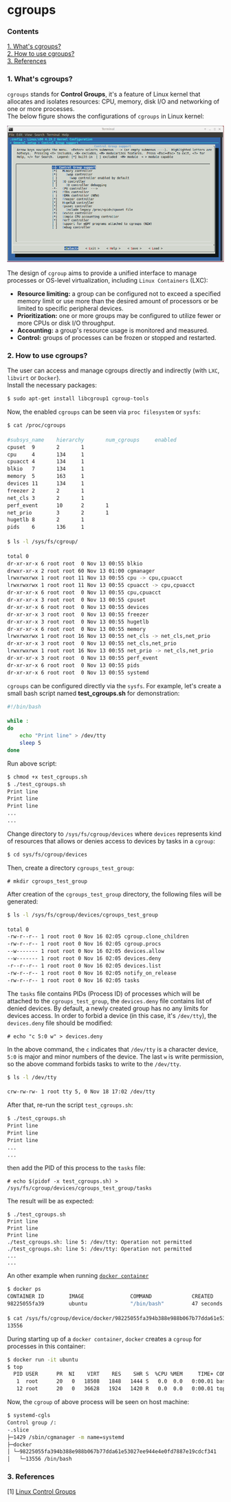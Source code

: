 # cgroups

### Contents

<!-- MarkdownTOC -->
[1. What's cgroups?](#-what-is-cgroups)  
[2. How to use cgroups?](#-how-to-use-cgroups)  
[3. References](#-references)   
<!-- /MarkdownTOC -->

<a name="-what-is-cgroups"><a/>
### 1. What's cgroups?

`cgroups` stands for **Control Groups**, it's a feature of Linux kernel that allocates and isolates resources: CPU, memory, disk I/O and networking of one or more processes.  
The below figure shows the configurations of `cgroups` in Linux kernel:

![cgroups](images/cgroups-kernel.PNG)

The design of `cgroup` aims to provide a unified interface to manage processes or OS-level virtualization, including `Linux Containers` (LXC):  
* **Resource limiting:** a group can be configured not to exceed a specified memory limit or use more than the desired amount of processors or be limited to specific peripheral devices. 
* **Prioritization:**  one or more groups may be configured to utilize fewer or more CPUs or disk I/O throughput. 
* **Accounting:** a group's resource usage is monitored and measured.  
* **Control:** groups of processes can be frozen or stopped and restarted.  

<a name="-how-to-use-cgroups"><a/>
### 2. How to use cgroups?

The user can access and manage cgroups directly and indirectly (with `LXC`, `libvirt` or `Docker`).  
Install the necessary packages:
```sh
$ sudo apt-get install libcgroup1 cgroup-tools
```
Now, the enabled `cgroups` can be seen via `proc filesystem` or `sysfs`:
```sh
$ cat /proc/cgroups

#subsys_name    hierarchy       num_cgroups     enabled
cpuset  9       2       1
cpu     4       134     1
cpuacct 4       134     1
blkio   7       134     1
memory  5       163     1
devices 11      134     1
freezer 2       2       1
net_cls 3       2       1
perf_event      10      2       1
net_prio        3       2       1
hugetlb 8       2       1
pids    6       136     1

$ ls -l /sys/fs/cgroup/

total 0
dr-xr-xr-x 6 root root  0 Nov 13 00:55 blkio
drwxr-xr-x 2 root root 60 Nov 13 01:00 cgmanager
lrwxrwxrwx 1 root root 11 Nov 13 00:55 cpu -> cpu,cpuacct
lrwxrwxrwx 1 root root 11 Nov 13 00:55 cpuacct -> cpu,cpuacct
dr-xr-xr-x 6 root root  0 Nov 13 00:55 cpu,cpuacct
dr-xr-xr-x 3 root root  0 Nov 13 00:55 cpuset
dr-xr-xr-x 6 root root  0 Nov 13 00:55 devices
dr-xr-xr-x 3 root root  0 Nov 13 00:55 freezer
dr-xr-xr-x 3 root root  0 Nov 13 00:55 hugetlb
dr-xr-xr-x 6 root root  0 Nov 13 00:55 memory
lrwxrwxrwx 1 root root 16 Nov 13 00:55 net_cls -> net_cls,net_prio
dr-xr-xr-x 3 root root  0 Nov 13 00:55 net_cls,net_prio
lrwxrwxrwx 1 root root 16 Nov 13 00:55 net_prio -> net_cls,net_prio
dr-xr-xr-x 3 root root  0 Nov 13 00:55 perf_event
dr-xr-xr-x 6 root root  0 Nov 13 00:55 pids
dr-xr-xr-x 6 root root  0 Nov 13 00:55 systemd
```
`cgroups` can be configured directly via the `sysfs`. For example, let's create a small bash script named **test_cgroups.sh** for demonstration:
```sh
#!/bin/bash

while :
do
    echo "Print line" > /dev/tty
    sleep 5
done
```
Run above script:
```sh
$ chmod +x test_cgroups.sh
$ ./test_cgroups.sh
Print line
Print line
Print line
...
...
```
Change directory to `/sys/fs/cgroup/devices` where `devices` represents kind of resources that allows or denies access to devices by tasks in a `cgroup`:
```sh
$ cd sys/fs/cgroup/devices
```
Then, create a directory `cgroups_test_group`:
```
# mkdir cgroups_test_group
```
After creation of the `cgroups_test_group` directory, the following files will be generated:
```sh
$ ls -l /sys/fs/cgroup/devices/cgroups_test_group

total 0
-rw-r--r-- 1 root root 0 Nov 16 02:05 cgroup.clone_children
-rw-r--r-- 1 root root 0 Nov 16 02:05 cgroup.procs
--w------- 1 root root 0 Nov 16 02:05 devices.allow
--w------- 1 root root 0 Nov 16 02:05 devices.deny
-r--r--r-- 1 root root 0 Nov 16 02:05 devices.list
-rw-r--r-- 1 root root 0 Nov 16 02:05 notify_on_release
-rw-r--r-- 1 root root 0 Nov 16 02:05 tasks
```
The `tasks` file contains PIDs (Process ID) of processes which will be attached to the `cgroups_test_group`, the `devices.deny` file contains list of denied devices. By default, a newly created group has no any limits for devices access. In order to forbid a device (in this case, it's `/dev/tty`), the `devices.deny` file should be modified:
```
# echo "c 5:0 w" > devices.deny
```
In the above command, the `c` indicates that `/dev/tty` is a character device, `5:0` is major and minor numbers of the device. The last `w` is write permission, so the above command forbids tasks to write to the `/dev/tty`.
```sh
$ ls -l /dev/tty

crw-rw-rw- 1 root tty 5, 0 Nov 18 17:02 /dev/tty
```
After that, re-run the script `test_cgroups.sh`:
```sh
$ ./test_cgroups.sh
Print line
Print line
Print line
...
...
```
then add the PID of this process to the `tasks` file:
```
# echo $(pidof -x test_cgroups.sh) > /sys/fs/cgroup/devices/cgroups_test_group/tasks
```
The result will be as expected:
```
$ ./test_cgroups.sh
Print line
Print line
Print line
./test_cgroups.sh: line 5: /dev/tty: Operation not permitted
./test_cgroups.sh: line 5: /dev/tty: Operation not permitted
...
...
```
An other example when running [`docker container`](https://www.docker.com/resources/what-container)
```sh
$ docker ps
CONTAINER ID        IMAGE               COMMAND             CREATED             STATUS              PORTS
98225055fa39        ubuntu              "/bin/bash"         47 seconds ago      Up 30 seconds

$ cat /sys/fs/cgroup/device/docker/98225055fa394b388e988b067b77dda61e53027ee944e4e0fd7887e19cdcf341/tasks
13556
```
During starting up of a `docker container`, `docker` creates a `cgroup` for processes in this container:
```sh
$ docker run -it ubuntu
$ top
  PID USER      PR  NI    VIRT    RES    SHR S  %CPU %MEM     TIME+ COMMAND
   1  root      20   0   18508   1848   1444 S   0.0  0.0   0:00.01 bash
   12 root      20   0   36628   1924   1420 R   0.0  0.0   0:00.01 top
```
Now, the `cgroup` of above process will be seen on host machine:
```sh
$ systemd-cgls
Control group /:
-.slice
├─1429 /sbin/cgmanager -m name=systemd
├─docker
│ └─98225055fa394b388e988b067b77dda61e53027ee944e4e0fd7887e19cdcf341
│   └─13556 /bin/bash
```

<a name="-references"><a/>
### 3. References
[1] [Linux Control Groups](https://www.linuxjournal.com/content/everything-you-need-know-about-linux-containers-part-i-linux-control-groups-and-process)
